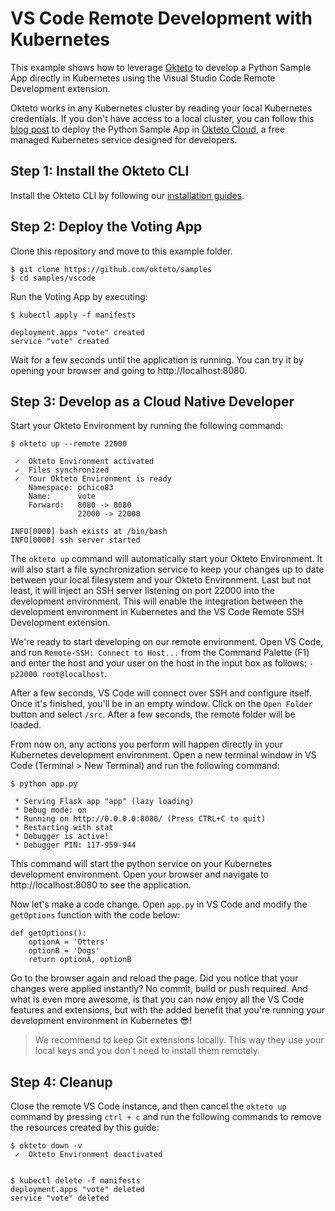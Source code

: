 # VS Code Remote Development with Kubernetes

This example shows how to leverage [Okteto](https://github.com/okteto/okteto) to develop a Python Sample App directly in Kubernetes using the Visual Studio Code Remote Development extension. 

Okteto works in any Kubernetes cluster by reading your local Kubernetes credentials. If you don't have access to a local cluster, you can follow this [blog post](https://medium.com/okteto/vs-code-remote-development-in-kubernetes-d7eef7cea4fd) to deploy the Python Sample App in [Okteto Cloud](https://cloud.okteto.com), a free managed Kubernetes service designed for developers.

## Step 1: Install the Okteto CLI

Install the Okteto CLI by following our [installation guides](https://github.com/okteto/okteto/blob/master/docs/installation.md).

## Step 2: Deploy the Voting App

Clone this repository and move to this example folder.

```console
$ git clone https://github.com/okteto/samples
$ cd samples/vscode
```

Run the Voting App by executing:

```console
$ kubectl apply -f manifests
```

```
deployment.apps "vote" created
service "vote" created
```

Wait for a few seconds until the application is running. You can try it by opening your browser and going to http://localhost:8080.

## Step 3: Develop as a Cloud Native Developer

Start your Okteto Environment by running the following command:

```console
$ okteto up --remote 22000
```

```console
 ✓  Okteto Environment activated
 ✓  Files synchronized
 ✓  Your Okteto Environment is ready
    Namespace: pchico83
    Name:      vote
    Forward:   8080 -> 8080
               22000 -> 22000

INFO[0000] bash exists at /bin/bash
INFO[0000] ssh server started
```

The `okteto up` command will automatically start your Okteto Environment. It will also start a file synchronization service to keep your changes up to date between your local filesystem and your Okteto Environment. Last but  not least, it will inject an SSH server listening on port 22000 into the development environment. This will enable the integration between the development environment in Kubernetes and the VS Code Remote SSH Development extension.

We're ready to start developing on our remote environment. Open VS Code, and run `Remote-SSH: Connect to Host...` from the Command Palette (F1) and enter the host and your user on the host in the input box as follows: `-p22000 root@localhost`.

After a few seconds, VS Code will connect over SSH and configure itself. Once it's finished, you'll be in an empty window. Click on the `Open Folder` button and select `/src`. After a few seconds, the remote folder will be loaded.  

From now on, any actions you perform will happen directly in your Kubernetes development environment. Open a new terminal window in VS Code (Terminal > New Terminal) and run the following command:

```console
$ python app.py
```

```console
 * Serving Flask app "app" (lazy loading)
 * Debug mode: on
 * Running on http://0.0.0.0:8080/ (Press CTRL+C to quit)
 * Restarting with stat
 * Debugger is active!
 * Debugger PIN: 117-959-944
```

This command will start the python service on your Kubernetes development environment. Open your browser and navigate to http://localhost:8080 to see the application.

Now let's make a code change. Open `app.py` in VS Code and modify the `getOptions` function with the code below:

```
def getOptions():
    optionA = 'Otters'
    optionB = 'Dogs'
    return optionA, optionB
```

Go to the browser again and reload the page. Did you notice that your changes were applied instantly? No commit, build or push required. And what is even more awesome, is that you can now enjoy all the VS Code features and extensions, but with the added benefit that you're running your development environment in Kubernetes  😎!

> We recommend to keep Git extensions locally. This way they use your local keys and you don´t need to install them remotely.

## Step 4: Cleanup

Close the remote VS Code instance, and then cancel the `okteto up` command by pressing `ctrl + c` and run the following commands to remove the resources created by this guide: 

```console
$ okteto down -v
 ✓  Okteto Environment deactivated
 
```

```console
$ kubectl delete -f manifests
deployment.apps "vote" deleted
service "vote" deleted
```

